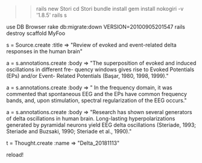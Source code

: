 >> rails new Stori
>> cd Stori
>> bundle install
>> gem install nokogiri -v '1.8.5'
>> rails s

use DB Browser
rake db:migrate:down VERSION=20100905201547
rails destroy scaffold MyFoo

s = Source.create :title => "Review of evoked and event-related delta responses in the human brain"

a = s.annotations.create :body => "The superposition of evoked and induced oscillations in different fre- quency windows gives rise to Evoked Potentials (EPs) and/or Event- Related Potentials (Başar, 1980, 1998, 1999)."

a = s.annotations.create :body => " In the frequency domain, it was commented that spontaneous EEG and the EPs have common frequency bands, and, upon stimulation, spectral regularization of the EEG occurs."

a = s.annotations.create :body => "Research has shown several generators of delta oscillations in human brain. Long-lasting hyperpolarizations generated by pyramidal neurons yield EEG delta oscillations (Steriade, 1993; Steriade and Buzsaki, 1990; Steriade et al., 1990)."

t = Thought.create :name => "Delta_20181113"

reload!